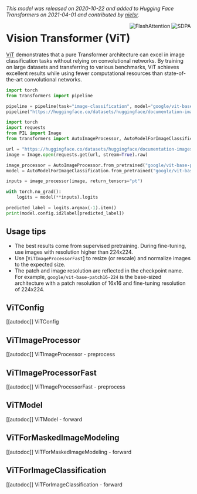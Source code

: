 <!--Copyright 2021 The HuggingFace Team. All rights reserved.

Licensed under the Apache License, Version 2.0 (the "License"); you may not use this file except in compliance with
the License. You may obtain a copy of the License at

http://www.apache.org/licenses/LICENSE-2.0

Unless required by applicable law or agreed to in writing, software distributed under the License is distributed on
an "AS IS" BASIS, WITHOUT WARRANTIES OR CONDITIONS OF ANY KIND, either express or implied. See the License for the
specific language governing permissions and limitations under the License.

⚠️ Note that this file is in Markdown but contain specific syntax for our doc-builder (similar to MDX) that may not be
rendered properly in your Markdown viewer.

-->
*This model was released on 2020-10-22 and added to Hugging Face Transformers on 2021-04-01 and contributed by [nielsr](https://huggingface.co/nielsr).*

<div style="float: right;">
    <div class="flex flex-wrap space-x-1">
        <img alt="FlashAttention" src="https://img.shields.io/badge/%E2%9A%A1%EF%B8%8E%20FlashAttention-eae0c8?style=flat">
        <img alt="SDPA" src="https://img.shields.io/badge/SDPA-DE3412?style=flat&logo=pytorch&logoColor=white">
    </div>
</div>

# Vision Transformer (ViT)

[ViT](https://huggingface.co/papers/2010.11929) demonstrates that a pure Transformer architecture can excel in image classification tasks without relying on convolutional networks. By training on large datasets and transferring to various benchmarks, ViT achieves excellent results while using fewer computational resources than state-of-the-art convolutional networks.

<hfoptions id="usage">
<hfoption id="Pipeline">

```py
import torch
from transformers import pipeline

pipeline = pipeline(task="image-classification", model="google/vit-base-patch16-224", dtype="auto")
pipeline("https://huggingface.co/datasets/huggingface/documentation-images/resolve/main/pipeline-cat-chonk.jpeg")
```

</hfoption>
<hfoption id="AutoModel">

```python
import torch
import requests
from PIL import Image
from transformers import AutoImageProcessor, AutoModelForImageClassification

url = "https://huggingface.co/datasets/huggingface/documentation-images/resolve/main/pipeline-cat-chonk.jpeg"
image = Image.open(requests.get(url, stream=True).raw)

image_processor = AutoImageProcessor.from_pretrained("google/vit-base-patch16-224")
model = AutoModelForImageClassification.from_pretrained("google/vit-base-patch16-224", dtype="auto")

inputs = image_processor(image, return_tensors="pt")

with torch.no_grad():
    logits = model(**inputs).logits

predicted_label = logits.argmax(-1).item()
print(model.config.id2label[predicted_label])
```

</hfoption>
</hfoptions>

## Usage tips

- The best results come from supervised pretraining. During fine-tuning, use images with resolution higher than 224x224.
- Use [`ViTImageProcessorFast`] to resize (or rescale) and normalize images to the expected size.
- The patch and image resolution are reflected in the checkpoint name. For example, `google/vit-base-patch16-224` is the base-sized architecture with a patch resolution of 16x16 and fine-tuning resolution of 224x224.

## ViTConfig

[[autodoc]] ViTConfig

## ViTImageProcessor

[[autodoc]] ViTImageProcessor
    - preprocess

## ViTImageProcessorFast

[[autodoc]] ViTImageProcessorFast
    - preprocess

## ViTModel

[[autodoc]] ViTModel
    - forward

## ViTForMaskedImageModeling

[[autodoc]] ViTForMaskedImageModeling
    - forward

## ViTForImageClassification

[[autodoc]] ViTForImageClassification
    - forward

